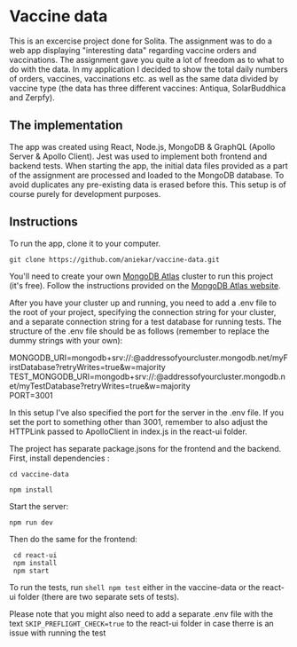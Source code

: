 # Vaccine data 

This is an excercise project done for Solita. The assignment was to do a web app displaying "interesting data" regarding vaccine orders and vaccinations. 
The assignment gave you quite a lot of freedom as to what to do with the data. In my application I decided to show the total daily numbers of orders, vaccines, vaccinations etc. as well as the same data divided by vaccine type (the data has three different vaccines: Antiqua, SolarBuddhica and Zerpfy).

## The implementation

The app was created using React, Node.js, MongoDB & GraphQL (Apollo Server & Apollo Client). Jest was used to implement both frontend and backend tests. 
When starting the app, the initial data files provided as a part of the assignment are processed and loaded to the MongoDB database. To avoid duplicates any pre-existing data is erased before this. This setup is of course purely for development purposes. 

## Instructions 

To run the app, clone it to your computer. 

 ```shell
 git clone https://github.com/aniekar/vaccine-data.git
 ```

You'll need to create your own [MongoDB Atlas](https://www.mongodb.com/cloud/atlas/register) cluster to run this project (it's free). Follow the instructions provided on the [MongoDB Atlas website](https://docs.atlas.mongodb.com/getting-started/).

After you have your cluster up and running, you need to add a .env file to the root of your project, specifying the connection string for your cluster, and a separate connection string for a test database for running tests. The structure of the .env file should be as follows (remember to replace the dummy strings with your own):

 MONGODB_URI=mongodb+srv://<username>:<password>@addressofyourcluster.mongodb.net/myFirstDatabase?retryWrites=true&w=majority 
 TEST_MONGODB_URI=mongodb+srv://<username>:<password>@addressofyourcluster.mongodb.net/myTestDatabase?retryWrites=true&w=majority   
 PORT=3001

In this setup I've also specified the port for the server in the .env file. If you set the port to something other than 3001, remember to also adjust the HTTPLink passed to ApolloClient in index.js in the react-ui folder. 

The project has separate package.jsons for the frontend and the backend. First, install dependencies :

  ```shell
  cd vaccine-data 

  npm install 
  ```

Start the server: 

  ```shell
  npm run dev
  ````

Then do the same for the frontend: 

```shell
 cd react-ui 
 npm install 
 npm start 
 ```

To run the tests, run ```shell
 npm test``` either in the vaccine-data or the react-ui folder (there are two separate sets of tests).
 
Please note that you might also need to add a separate .env file with the text ```SKIP_PREFLIGHT_CHECK=true``` to the react-ui folder in case therre is an issue with running the test 




